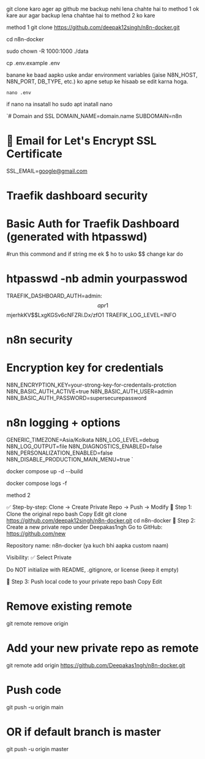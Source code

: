 git clone karo ager ap github me backup nehi  lena chahte hai to method 1 ok kare aur agar backup lena chahtae hai to method 2 ko kare 


method 1 
git clone https://github.com/deepak12singh/n8n-docker.git

cd n8n-docker

sudo chown -R 1000:1000 ./data

cp .env.example .env

 banane ke baad aapko uske andar environment variables (jaise N8N_HOST, N8N_PORT, DB_TYPE, etc.) ko apne setup ke hisaab se edit karna hoga.


`nano .env`

if nano na insatall ho 
sudo apt inatall nano


`# Domain and SSL
DOMAIN_NAME=domain.name
SUBDOMAIN=n8n
# 📧 Email for Let's Encrypt SSL Certificate
SSL_EMAIL=google@gmail.com


# Traefik dashboard security
# Basic Auth for Traefik Dashboard (generated with htpasswd)
#run this commond and if string me ek $ ho to usko $$ change kar do
# htpasswd -nb admin yourpasswod
TRAEFIK_DASHBOARD_AUTH=admin:$$apr1$$mjerhkKV$$LxgKGSv6cNFZRi.Dx/zfO1
TRAEFIK_LOG_LEVEL=INFO

# n8n security
# Encryption key for credentials
N8N_ENCRYPTION_KEY=your-strong-key-for-credentails-protction
N8N_BASIC_AUTH_ACTIVE=true
N8N_BASIC_AUTH_USER=admin
N8N_BASIC_AUTH_PASSWORD=supersecurepassword

# n8n logging + options
GENERIC_TIMEZONE=Asia/Kolkata
N8N_LOG_LEVEL=debug
N8N_LOG_OUTPUT=file
N8N_DIAGNOSTICS_ENABLED=false
N8N_PERSONALIZATION_ENABLED=false
N8N_DISABLE_PRODUCTION_MAIN_MENU=true
`



docker compose up -d --build

docker compose logs -f


method 2 

<!-- go to ttps://github.com/deepak12singh/n8n-docker
than click the code (green btn) than downland btn 

than extrat zip 

create a privet repo on github  -->

✅ Step-by-step: Clone → Create Private Repo → Push → Modify
🔹 Step 1: Clone the original repo
bash
Copy
Edit
git clone https://github.com/deepak12singh/n8n-docker.git
cd n8n-docker
🔹 Step 2: Create a new private repo under Deepakas1ngh
Go to GitHub: https://github.com/new

Repository name: n8n-docker (ya kuch bhi aapka custom naam)

Visibility: ✅ Select Private

Do NOT initialize with README, .gitignore, or license (keep it empty)

🔹 Step 3: Push local code to your private repo
bash
Copy
Edit
# Remove existing remote
git remote remove origin

# Add your new private repo as remote
git remote add origin https://github.com/Deepakas1ngh/n8n-docker.git

# Push code
git push -u origin main
# OR if default branch is master
git push -u origin master
